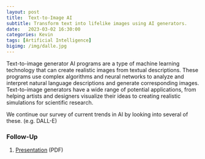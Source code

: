 ```yaml
---
layout: post
title:  Text-to-Image AI
subtitle: Transform text into lifelike images using AI generators.
date:   2023-03-02 16:30:00
categories: Kevin
tags: [Artificial Intelligence]
bigimg: /img/dalle.jpg
---
```

Text-to-image generator AI programs are a type of machine learning technology that can create realistic images from textual descriptions. These programs use complex algorithms and neural networks to analyze and interpret natural language descriptions and generate corresponding images. Text-to-image generators have a wide range of potential applications, from helping artists and designers visualize their ideas to creating realistic simulations for scientific research.

We continue our survey of current trends in AI by looking into several of these. (e.g. DALL-E)

### Follow-Up

1. [Presentation](/assets/present/2023/2023-03-02/txt2img.pdf) (PDF)
